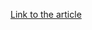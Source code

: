 [Link to the article](https://blogs.juniper.net/en-us/threat-research/darkirc-bot-exploits-oracle-weblogic-vulnerability)
